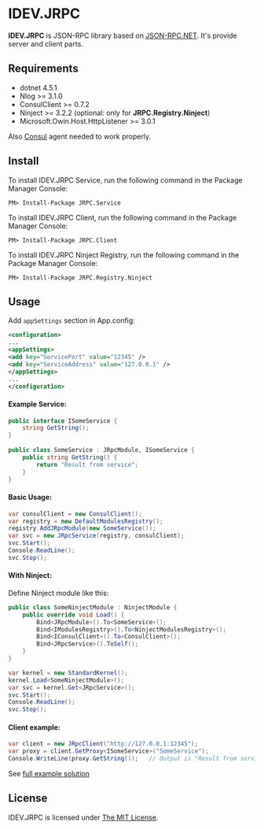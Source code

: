 # IDEV.JRPC #

**IDEV.JRPC** is JSON-RPC library based on [JSON-RPC.NET](https://github.com/Astn/JSON-RPC.NET). It's provide server and client parts.

## Requirements ##

* dotnet 4.5.1
* Nlog >= 3.1.0
* ConsulClient >= 0.7.2
* Ninject >= 3.2.2 (optional: only for **JRPC.Registry.Ninject**)
* Microsoft.Owin.Host.HttpListener >= 3.0.1

Also [Consul](https://www.consul.io) agent needed to work properly.

## Install ##

To install IDEV.JRPC Service, run the following command in the Package Manager Console:
```
PM> Install-Package JRPC.Service
```

To install IDEV.JRPC Client, run the following command in the Package Manager Console:
```
PM> Install-Package JRPC.Client
```

To install IDEV.JRPC Ninject Registry, run the following command in the Package Manager Console:
```
PM> Install-Package JRPC.Registry.Ninject
```

## Usage ##

Add `appSettings` section in App.config:
```XML
<configuration>
...
<appSettings>
<add key="ServicePort" value="12345" />
<add key="ServiceAddress" value="127.0.0.1" />
</appSettings>
...
</configuration>
```

#### Example Service:

```csharp
public interface ISomeService {
    string GetString();
}
 
public class SomeService : JRpcModule, ISomeService {  
    public string GetString() {
        return "Result from service";
    }
}
```

#### Basic Usage:

```csharp
var consulClient = new ConsulClient();
var registry = new DefaultModulesRegistry();
registry.AddJRpcModule(new SomeService());
var svc = new JRpcService(registry, consulClient);
svc.Start();
Console.ReadLine();
svc.Stop();
```

#### With Ninject:

Define Ninject module like this:

```csharp
public class SomeNinjectModule : NinjectModule {
    public override void Load() {
        Bind<JRpcModule>().To<SomeService>();
        Bind<IModulesRegistry>().To<NinjectModulesRegistry>();
        Bind<IConsulClient>().To<ConsulClient>();
        Bind<JRpcService>().ToSelf();
    }
}
```

```csharp
var kernel = new StandardKernel();
kernel.Load<SomeNinjectModule>();
var svc = kernel.Get<JRpcService>();
svc.Start();
Console.ReadLine();
svc.Stop();
```

#### Client example:

```csharp
var client = new JRpcClient("http://127.0.0.1:12345");
var proxy = client.GetProxy<ISomeService>("SomeService");
Console.WriteLine(proxy.GetString());   // Output is "Result from service"
```

See [full example solution](https://github.com/ingateDevelopment/IDEV.JRPC.Example)

## License ##

IDEV.JRPC is licensed under [The MIT License](https://opensource.org/licenses/MIT).
